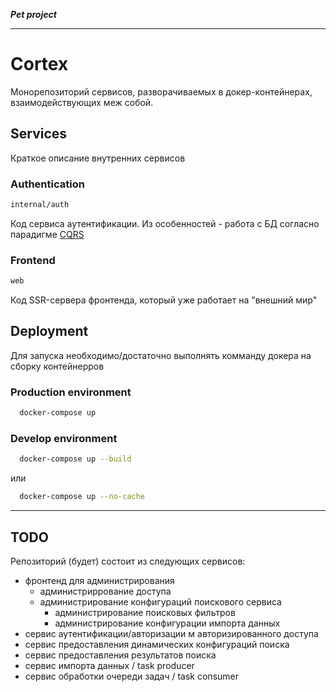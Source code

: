 ***Pet project***

---

# Cortex

Монорепозиторий сервисов, разворачиваемых в докер-контейнерах, взаимодействующих меж собой.

## Services

Краткое описание внутренних сервисов

### Authentication

```bash
internal/auth
```

Код сервиса аутентификации. Из особенностей - работа с БД согласно парадигме [CQRS](https://en.wikipedia.org/wiki/CQRS)

### Frontend

```bash
web
```

Код SSR-сервера фронтенда, который уже работает на "внешний мир"

## Deployment

Для запуска необходимо/достаточно выполнять комманду докера на сборку контейнерров

### Production environment

```bash
  docker-compose up
```

### Develop environment

```bash
  docker-compose up --build
```

или

```bash
  docker-compose up --no-cache
```

----

## TODO

Репозиторий (будет) состоит из следующих сервисов:

- фронтенд для администрирования
    - администриррование доступа
    - администрирование конфигураций поискового сервиса
        - администрирование поисковых фильтров
        - администрирование конфигурации импорта данных
- сервис аутентификации/авторизации м авторизированного доступа
- сервис предоставления динамических конфигураций поиска
- сервис предоставления результатов поиска
- сервис импорта данных / task producer
- сервис обработки очереди задач / task consumer